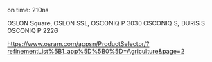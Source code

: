 on time: 210ns


OSLON Square, OSLON SSL, OSCONIQ P 3030
OSCONIQ S, DURIS S
OSCONIQ P 2226


https://www.osram.com/appsn/ProductSelector/?refinementList%5B1_app%5D%5B0%5D=Agriculture&page=2

